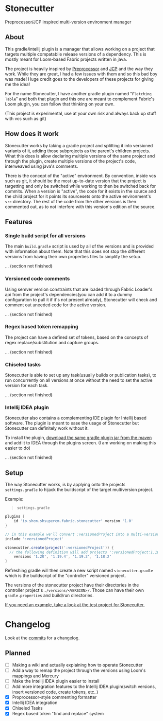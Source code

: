 # Stonecutter
Preprocessor/JCP inspired multi-version environment manager

## About
This gradle/intellij plugin is a manager that allows working on a project that targets multiple compatabile release versions of a dependency. This is mostly meant for Loom-based Fabric projects written in java.

The project is heavily inspired by [Preprocessor](https://github.com/ReplayMod/preprocessor) and [JCP](https://github.com/raydac/java-comment-preprocessor) and the way they work. 
While they are great, I had a few issues with them and so this bad boy was made! Huge credit goes to the developers of these projects for giving me the idea!

For the name Stonecutter, I have another gradle plugin named "`Fletching Table`" and both that plugin and this one are meant to complement Fabric's Loom plugin, you can follow that thinking on your own. 

(This project is experimental, use at your own risk and always back up stuff with vcs such as git)

## How does it work
Stonecutter works by taking a gradle project and splitting it into versioned variants of it, adding those subprojects as the parent's children projects. What this does is allow declaring multiple 
versions of the same project and through the plugin, create multiple versions of the project's code, interweaved using java's comments.

There is the concept of the "active" environment. By convention, inside vcs such as git, it should be the most up-to-date version that the project is targetting and only be switched while working to then be switched back for commits. 
When a version is "active", the code for it exists in the source and the child project for it points its sourcesets onto the active environment's `src` directory. The rest of the code from the other versions is then commented out, as to not interfere with this version's edition of the source.

## Features
### Single build script for all versions
The main `build.gradle` script is used by all of the versions and is provided with information about them. Note that this does not stop the different versions from having their own properties files to simplify the setup.

... (section not finished)

### Versioned code comments
Using semver version constraints that are loaded through Fabric Loader's api from the project's dependencies(you can add it to a dummy configuration to pull it if it's not present already), Stonecutter will check and comment out uneeded code for the active version.

... (section not finished)

### Regex based token remapping
The project can have a defined set of tokens, based on the concepts of regex replace/substitution and capture groups.

... (section not finished)

### Chiseled tasks
Stonecutter is able to set up any task(usually builds or publication tasks), to run concurrently on all versions at once without the need to set the active version for each task.

... (section not finished)

### Intellij IDEA plugin
Stonecutter also contains a complementing IDE plugin for Intellij based software. The plugin is meant to ease the usage of Stonecutter but Stonecutter can definitely work without it.

To install the plugin, [download the same gradle plugin jar from the maven](https://plugins.gradle.org/m2/io/shcm/shsupercm/fabric/Stonecutter/) and add it to IDEA through the plugins screen.
(I am working on making this easier to do)

... (section not finished)

## Setup
The way Stonecutter works, is by applying onto the projects `settings.gradle` to hijack the buildscript of the target multiversion project.

Example:
> `settings.gradle`
```groovy
plugins {
	id 'io.shcm.shsupercm.fabric.stonecutter' version '1.0'
}

// in this example we'll convert :versionedProject into a multi-versioned "stonecutter" project
include ':versionedProject'

stonecutter.create(project(':versionedProject')) {
  // the following definition will add projects ':versionedProject:1.18.2' through to ':versionedProject:1.20'
	versions '1.20', '1.19.4', '1.19.2', '1.18.2'
}
```

Refreshing gradle will then create a new script named `stonecutter.gradle` which is the buildscript of the "controller" versioned project.

The versions of the stonecutter project have their directories in the controller project's `./versions/<VERSION>/`. Those can have their own `gradle.properties` and build/run directories.

[If you need an example, take a look at the test project for Stonecutter.](https://github.com/SHsuperCM/Stonecutter/tree/main/test)

# Changelog
Look at the [commits](https://github.com/SHsuperCM/Stonecutter/commits/main) for a changelog.

## Planned
- [ ] Making a wiki and actually explaining how to operate Stonecutter
- [ ] Add a way to remap the project through the versions using Loom's mappings and Mercury
- [ ] Make the Intellij IDEA plugin easier to install
- [ ] Add more integration features to the Intellij IDEA plugin(switch versions, insert versioned code, create tokens, etc..)
- [x] Proprocessor-style commenting formatter
- [x] Intellij IDEA integration
- [x] Chiseled Tasks
- [x] Regex based token "find and replace" system
